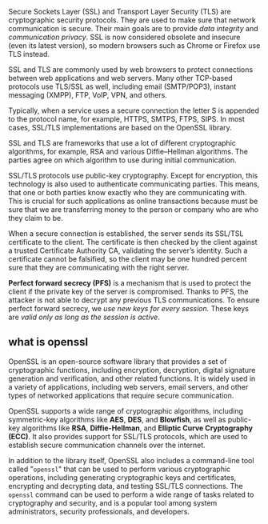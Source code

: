 Secure Sockets Layer (SSL) and Transport Layer Security (TLS) are cryptographic security protocols. They are used to make sure that network communication is secure. Their main goals are to provide _data integrity_ and _communication privacy_. SSL is now considered obsolete and insecure (even its latest version), so modern browsers such as Chrome or Firefox use TLS instead.

SSL and TLS are commonly used by web browsers to protect connections between web applications and web servers. Many other TCP-based protocols use TLS/SSL as well, including email (SMTP/POP3), instant messaging (XMPP), FTP, VoIP, VPN, and others.

Typically, when a service uses a secure connection the letter S is appended to the protocol name, for example, HTTPS, SMTPS, FTPS, SIPS. In most cases, SSL/TLS implementations are based on the OpenSSL library.

SSL and TLS are frameworks that use a lot of different cryptographic algorithms, for example, RSA and various Diffie–Hellman algorithms. The parties agree on which algorithm to use during initial communication.

SSL/TLS protocols use public-key cryptography. Except for encryption, this technology is also used to authenticate communicating parties. This means, that one or both parties know exactly who they are communicating with. This is crucial for such applications as online transactions because must be sure that we are transferring money to the person or company who are who they claim to be.

When a secure connection is established, the server sends its SSL/TSL certificate to the client. The certificate is then checked by the client against a trusted Certificate Authority CA, validating the server’s identity. Such a certificate cannot be falsified, so the client may be one hundred percent sure that they are communicating with the right server.

**Perfect forward secrecy (PFS)** is a mechanism that is used to protect the client if the private key of the server is compromised. Thanks to PFS, the attacker is not able to decrypt any previous TLS communications. To ensure perfect forward secrecy, we _use new keys for every session._ These keys are _valid only as long as the session is active_.

## what is openssl
OpenSSL is an open-source software library that provides a set of cryptographic functions, including encryption, decryption, digital signature generation and verification, and other related functions. It is widely used in a variety of applications, including web servers, email servers, and other types of networked applications that require secure communication.

OpenSSL supports a wide range of cryptographic algorithms, including symmetric-key algorithms like **AES**, **DES**, and **Blowfish**, as well as public-key algorithms like **RSA**, **Diffie-Hellman**, and **Elliptic Curve Cryptography (ECC)**. It also provides support for SSL/TLS protocols, which are used to establish secure communication channels over the internet.

In addition to the library itself, OpenSSL also includes a command-line tool called "`openssl`" that can be used to perform various cryptographic operations, including generating cryptographic keys and certificates, encrypting and decrypting data, and testing SSL/TLS connections. The `openssl` command can be used to perform a wide range of tasks related to cryptography and security, and is a popular tool among system administrators, security professionals, and developers.





